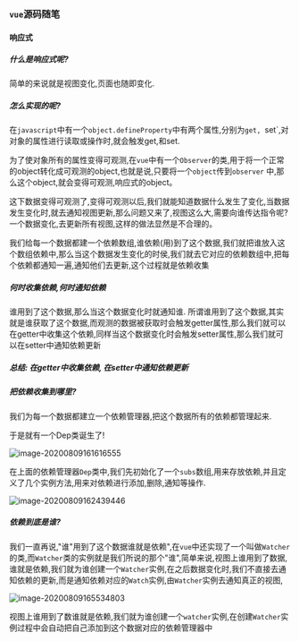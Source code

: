 ### `vue`源码随笔

#### 响应式

##### 什么是响应式呢?

简单的来说就是视图变化,页面也随即变化.

##### 怎么实现的呢?

在`javascript`中有一个`object.defineProperty`中有两个属性,分别为`get, `set`,对对象的属性进行读取或操作时,就会触发get,和set.

为了使对象所有的属性变得可观测,在`vue`中有一个`Observer`的类,用于将一个正常的object转化成可观测的object,也就是说,只要将一个`object`传到`observer` 中,那么这个object,就会变得可观测,响应式的object。

这下数据变得可观测了,变得可观测以后,我们就能知道数据什么发生了变化,当数据发生变化时,就去通知视图更新,那么问题又来了,视图这么大,需要向谁传达指令呢?一个数据变化,去更新所有视图,这样的做法显然是不合理的。

我们给每一个数据都建一个依赖数组,谁依赖(用)到了这个数据,我们就把谁放入这个数组依赖中,那么当这个数据发生变化的时侯,我们就去它对应的依赖数组中,把每个依赖都通知一遍,通知他们去更新,这个过程就是依赖收集

##### 何时收集依赖,何时通知依赖

谁用到了这个数据,那么当这个数据变化时就通知谁. 所谓谁用到了这个数据,其实就是谁获取了这个数据,而观测的数据被获取时会触发getter属性,那么我们就可以在getter中收集这个依赖,同样当这个数据变化时会触发setter属性,那么我们就可以在setter中通知依赖更新

##### 总结: 在getter中收集依赖, 在setter中通知依赖更新

##### 把依赖收集到哪里?

我们为每一个数据都建立一个依赖管理器,把这个数据所有的依赖都管理起来.

于是就有一个Dep类诞生了!

![image-20200809161616555](C:\Users\dell\AppData\Roaming\Typora\typora-user-images\image-20200809161616555.png)

在上面的依赖管理器`Dep`类中,我们先初始化了一个`subs`数组,用来存放依赖,并且定义了几个实例方法,用来对依赖进行添加,删除,通知等操作.

![image-20200809162439446](C:\Users\dell\AppData\Roaming\Typora\typora-user-images\image-20200809162439446.png)

##### 依赖到底是谁?

我们一直再说,"谁"用到了这个数据谁就是依赖",在`vue`中还实现了一个叫做`Watcher`的类,而`Watcher`类的实例就是我们所说的那个"谁",简单来说,视图上谁用到了数据,谁就是依赖,我们就为谁创建一个`Watcher`实例,在之后数据变化时,我们不直接去通知依赖的更新,而是通知依赖对应的`Watch`实例,由`Watcher`实例去通知真正的视图,

![image-20200809165534803](C:\Users\dell\AppData\Roaming\Typora\typora-user-images\image-20200809165534803.png)

视图上谁用到了数谁就是依赖,我们就为谁创建一个`watcher`实例,在创建`Watcher`实例过程中会自动把自己添加到这个数据对应的依赖管理器中

